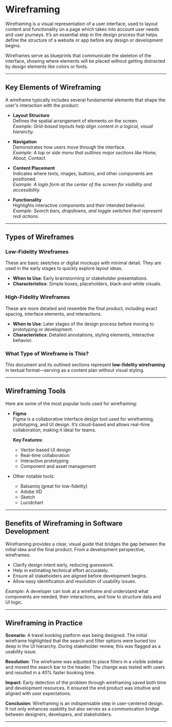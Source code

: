 # Wireframing

Wireframing is a visual representation of a user interface, used to layout content and functionality on a page which takes into account user needs and user journeys. It’s an essential step in the design process that helps define the structure of a website or app before any design or development begins.

Wireframes serve as blueprints that communicate the skeleton of the interface, showing where elements will be placed without getting distracted by design elements like colors or fonts.

---

## Key Elements of Wireframing

A wireframe typically includes several fundamental elements that shape the user's interaction with the product:

- **Layout Structure**  
  Defines the spatial arrangement of elements on the screen.  
  _Example: Grid-based layouts help align content in a logical, visual hierarchy._

- **Navigation**  
  Demonstrates how users move through the interface.  
  _Example: A top or side menu that outlines major sections like Home, About, Contact._

- **Content Placement**  
  Indicates where texts, images, buttons, and other components are positioned.  
  _Example: A login form at the center of the screen for visibility and accessibility._

- **Functionality**  
  Highlights interactive components and their intended behavior.  
  _Example: Search bars, dropdowns, and toggle switches that represent real actions._

---

## Types of Wireframes

### Low-Fidelity Wireframes

These are basic sketches or digital mockups with minimal detail. They are used in the early stages to quickly explore layout ideas.

- **When to Use**: Early brainstorming or stakeholder presentations.
- **Characteristics**: Simple boxes, placeholders, black-and-white visuals.

### High-Fidelity Wireframes

These are more detailed and resemble the final product, including exact spacing, interface elements, and interactions.

- **When to Use**: Later stages of the design process before moving to prototyping or development.
- **Characteristics**: Detailed annotations, styling elements, interactive behavior.

### What Type of Wireframe is This?

This document and its outlined sections represent **low-fidelity wireframing** in textual format—serving as a content plan without visual styling.

---

## Wireframing Tools

Here are some of the most popular tools used for wireframing:

- **Figma**  
  Figma is a collaborative interface design tool used for wireframing, prototyping, and UI design. It’s cloud-based and allows real-time collaboration, making it ideal for teams.

  **Key Features:**

  - Vector-based UI design
  - Real-time collaboration
  - Interactive prototyping
  - Component and asset management

- Other notable tools:
  - Balsamiq (great for low-fidelity)
  - Adobe XD
  - Sketch
  - Lucidchart

---

## Benefits of Wireframing in Software Development

Wireframing provides a clear, visual guide that bridges the gap between the initial idea and the final product. From a development perspective, wireframes:

- Clarify design intent early, reducing guesswork.
- Help in estimating technical effort accurately.
- Ensure all stakeholders are aligned before development begins.
- Allow easy identification and resolution of usability issues.

_Example_: A developer can look at a wireframe and understand what components are needed, their interactions, and how to structure data and UI logic.

---

## Wireframing in Practice

**Scenario**: A travel booking platform was being designed. The initial wireframe highlighted that the search and filter options were buried too deep in the UI hierarchy. During stakeholder review, this was flagged as a usability issue.

**Resolution**: The wireframe was adjusted to place filters in a visible sidebar and moved the search bar to the header. The change was tested with users and resulted in a 40% faster booking time.

**Impact**: Early detection of the problem through wireframing saved both time and development resources. It ensured the end product was intuitive and aligned with user expectations.

**Conclusion**: Wireframing is an indispensable step in user-centered design. It not only enhances usability but also serves as a communication bridge between designers, developers, and stakeholders.

---
